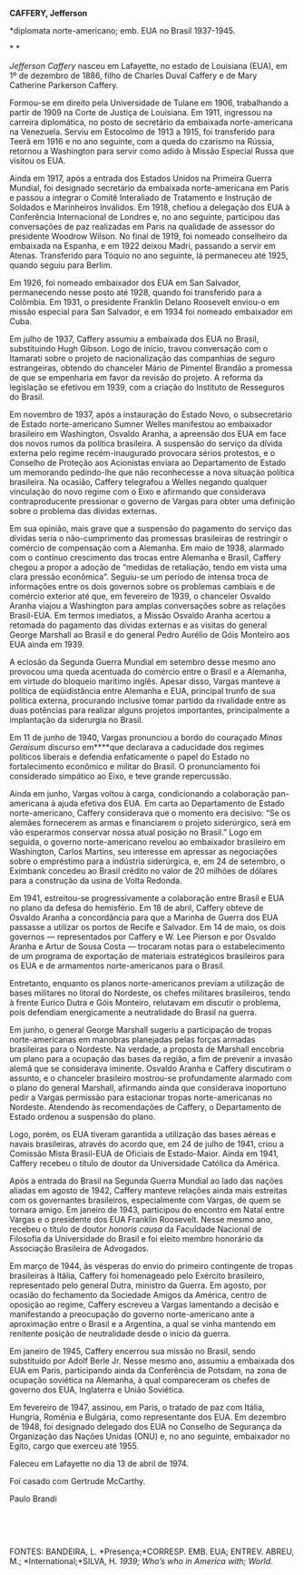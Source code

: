 **CAFFERY, Jefferson**

\*diplomata norte-americano; emb. EUA no Brasil 1937-1945.

* *

*Jefferson Caffery* nasceu em Lafayette, no estado de Louisiana (EUA),
em 1º de dezembro de 1886, filho de Charles Duval Caffery e de Mary
Catherine Parkerson Caffery.

Formou-se em direito pela Universidade de Tulane em 1906, trabalhando a
partir de 1909 na Corte de Justiça de Louisiana. Em 1911, ingressou na
carreira diplomática, no posto de secretário da embaixada
norte-americana na Venezuela. Serviu em Estocolmo de 1913 a 1915, foi
transferido para Teerã em 1916 e no ano seguinte, com a queda do
czarismo na Rússia, retornou a Washington para servir como adido à
Missão Especial Russa que visitou os EUA.

Ainda em 1917, após a entrada dos Estados Unidos na Primeira Guerra
Mundial, foi designado secretário da embaixada norte-americana em Paris
e passou a integrar o Comitê Interaliado de Tratamento e Instrução de
Soldados e Marinheiros Inválidos. Em 1918, chefiou a delegação dos EUA à
Conferência Internacional de Londres e, no ano seguinte, participou das
conversações de paz realizadas em Paris na qualidade de assessor do
presidente Woodrow Wilson. No final de 1919, foi nomeado conselheiro da
embaixada na Espanha, e em 1922 deixou Madri, passando a servir em
Atenas. Transferido para Tóquio no ano seguinte, lá permaneceu até 1925,
quando seguiu para Berlim.

Em 1926, foi nomeado embaixador dos EUA em San Salvador, permanecendo
nesse posto até 1928, quando foi transferido para a Colômbia. Em 1931, o
presidente Franklin Delano Roosevelt enviou-o em missão especial para
San Salvador, e em 1934 foi nomeado embaixador em Cuba.

Em julho de 1937, Caffery assumiu a embaixada dos EUA no Brasil,
substituindo Hugh Gibson. Logo de início, travou conversação com o
Itamarati sobre o projeto de nacionalização das companhias de seguro
estrangeiras, obtendo do chanceler Mário de Pimentel Brandão a promessa
de que se empenharia em favor da revisão do projeto. A reforma da
legislação se efetivou em 1939, com a criação do Instituto de Resseguros
do Brasil.

Em novembro de 1937, após a instauração do Estado Novo, o subsecretário
de Estado norte-americano Sumner Welles manifestou ao embaixador
brasileiro em Washington, Osvaldo Aranha, a apreensão dos EUA em face
dos novos rumos da política brasileira. A suspensão do serviço da dívida
externa pelo regime recém-inaugurado provocara sérios protestos, e o
Conselho de Proteção aos Acionistas enviara ao Departamento de Estado um
memorando pedindo-lhe que não reconhecesse a nova situação política
brasileira. Na ocasião, Caffery telegrafou a Welles negando qualquer
vinculação do novo regime com o Eixo e afirmando que considerava
contraproducente pressionar o governo de Vargas para obter uma definição
sobre o problema das dívidas externas.

Em sua opinião, mais grave que a suspensão do pagamento do serviço das
dívidas seria o não-cumprimento das promessas brasileiras de restringir
o comércio de compensação com a Alemanha. Em maio de 1938, alarmado com
o contínuo crescimento das trocas entre Alemanha e Brasil, Caffery
chegou a propor a adoção de “medidas de retaliação, tendo em vista uma
clara pressão econômica”. Seguiu-se um período de intensa troca de
informações entre os dois governos sobre os problemas cambiais e de
comércio exterior até que, em fevereiro de 1939, o chanceler Osvaldo
Aranha viajou a Washington para amplas conversações sobre as relações
Brasil-EUA. Em termos imediatos, a Missão Osvaldo Aranha acertou a
retomada do pagamento das dívidas externas e as visitas do general
George Marshall ao Brasil e do general Pedro Aurélio de Góis Monteiro
aos EUA ainda em 1939.

A eclosão da Segunda Guerra Mundial em setembro desse mesmo ano provocou
uma queda acentuada do comércio entre o Brasil e a Alemanha, em virtude
do bloqueio marítimo inglês. Apesar disso, Vargas manteve a política de
eqüidistância entre Alemanha e EUA, principal trunfo de sua política
externa, procurando inclusive tomar partido da rivalidade entre as duas
potências para realizar alguns projetos importantes, principalmente a
implantação da siderurgia no Brasil.

Em 11 de junho de 1940, Vargas pronunciou a bordo do couraçado *Minas
Gerais*um discurso em****que declarava a caducidade dos regimes
políticos liberais e defendia enfaticamente o papel do Estado no
fortalecimento econômico e militar do Brasil. O pronunciamento foi
considerado simpático ao Eixo, e teve grande repercussão.

Ainda em junho, Vargas voltou à carga, condicionando a colaboração
pan-americana à ajuda efetiva dos EUA. Em carta ao Departamento de
Estado norte-americano, Caffery considerava que o momento era decisivo:
“Se os alemães fornecerem as armas e financiarem o projeto siderúrgico,
será em vão esperarmos conservar nossa atual posição no Brasil.” Logo em
seguida, o governo norte-americano revelou ao embaixador brasileiro em
Washington, Carlos Martins, seu interesse em apressar as negociações
sobre o empréstimo para a indústria siderúrgica, e, em 24 de setembro, o
Eximbank concedeu ao Brasil crédito no valor de 20 milhões de dólares
para a construção da usina de Volta Redonda.

Em 1941, estreitou-se progressivamente a colaboração entre Brasil e EUA
no plano da defesa do hemisfério. Em 18 de abril, Caffery obteve de
Osvaldo Aranha a concordância para que a Marinha de Guerra dos EUA
passasse a utilizar os portos de Recife e Salvador. Em 14 de maio, os
dois governos — representados por Caffery e W. Lee Pierson e por Osvaldo
Aranha e Artur de Sousa Costa — trocaram notas para o estabelecimento de
um programa de exportação de materiais estratégicos brasileiros para os
EUA e de armamentos norte-americanos para o Brasil.

Entretanto, enquanto os planos norte-americanos previam a utilização de
bases militares no litoral do Nordeste, os chefes militares brasileiros,
tendo à frente Eurico Dutra e Góis Monteiro, relutavam em discutir o
problema, pois defendiam energicamente a neutralidade do Brasil na
guerra.

Em junho, o general George Marshall sugeriu a participação de tropas
norte-americanas em manobras planejadas pelas forças armadas brasileiras
para o Nordeste. Na verdade, a proposta de Marshall encobria um plano
para a ocupação das bases da região, a fim de prevenir a invasão alemã
que se considerava iminente. Osvaldo Aranha e Caffery discutiram o
assunto, e o chanceler brasileiro mostrou-se profundamente alarmado com
o plano do general Marshall, afirmando ainda que considerava inoportuno
pedir a Vargas permissão para estacionar tropas norte-americanas no
Nordeste. Atendendo às recomendações de Caffery, o Departamento de
Estado ordenou a suspensão do plano.

Logo, porém, os EUA tiveram garantida a utilização das bases aéreas e
navais brasileiras, através do acordo que, em 24 de julho de 1941, criou
a Comissão Mista Brasil-EUA de Oficiais de Estado-Maior. Ainda em 1941,
Caffery recebeu o título de doutor da Universidade Católica da América.

Após a entrada do Brasil na Segunda Guerra Mundial ao lado das nações
aliadas em agosto de 1942, Caffery manteve relações ainda mais estreitas
com os governantes brasileiros, especialmente com Vargas, de quem se
tornara amigo. Em janeiro de 1943, participou do encontro em Natal entre
Vargas e o presidente dos EUA Franklin Roosevelt. Nesse mesmo ano,
recebeu o título de doutor *honoris causa* da Faculdade Nacional de
Filosofia da Universidade do Brasil e foi eleito membro honorário da
Associação Brasileira de Advogados.

Em março de 1944, às vésperas do envio do primeiro contingente de tropas
brasileiras à Itália, Caffery foi homenageado pelo Exército brasileiro,
representado pelo general Dutra, ministro da Guerra. Em agosto, por
ocasião do fechamento da Sociedade Amigos da América, centro de oposição
ao regime, Caffery escreveu a Vargas lamentando a decisão e manifestando
a preocupação do governo norte-americano ante a aproximação entre o
Brasil e a Argentina, a qual se vinha mantendo em renitente posição de
neutralidade desde o início da guerra.

Em janeiro de 1945, Caffery encerrou sua missão no Brasil, sendo
substituído por Adolf Berle Jr. Nesse mesmo ano, assumiu a embaixada dos
EUA em Paris, participando ainda da Conferência de Potsdam, na zona de
ocupação soviética na Alemanha, à qual compareceram os chefes de governo
dos EUA, Inglaterra e União Soviética.

Em fevereiro de 1947, assinou, em Paris, o tratado de paz com Itália,
Hungria, Romênia e Bulgária, como representante dos EUA. Em dezembro de
1948, foi designado delegado dos EUA no Conselho de Segurança da
Organização das Nações Unidas (ONU) e, no ano seguinte, embaixador no
Egito, cargo que exerceu até 1955.

Faleceu em Lafayette no dia 13 de abril de 1974.

Foi casado com Gertrude McCarthy.

Paulo Brandi

 

 

FONTES: BANDEIRA, L. *Presença;*CORRESP. EMB. EUA; ENTREV. ABREU, M.;
*International;*SILVA, H. *1939; Who’s who in* *America with; World.*

 
